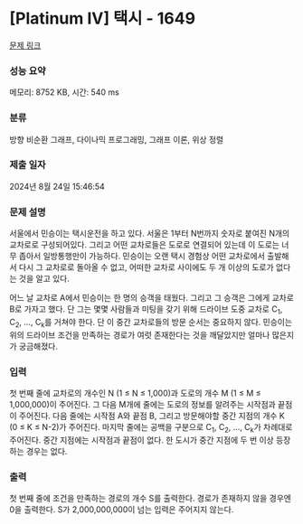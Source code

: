 # [Platinum IV] 택시 - 1649 

[문제 링크](https://www.acmicpc.net/problem/1649) 

### 성능 요약

메모리: 8752 KB, 시간: 540 ms

### 분류

방향 비순환 그래프, 다이나믹 프로그래밍, 그래프 이론, 위상 정렬

### 제출 일자

2024년 8월 24일 15:46:54

### 문제 설명

<p>서울에서 민승이는 택시운전을 하고 있다. 서울은 1부터 N번까지 숫자로 붙여진 N개의 교차로로 구성되어있다. 그리고 어떤 교차로들은 도로로 연결되어 있는데 이 도로는 너무 좁아서 일방통행만이 가능하다. 민승이는 오랜 택시 경험상 어떤 교차로에서 출발해서 다시 그 교차로로 돌아올 수 없고, 어떠한 교차로 사이에도 두 개 이상의 도로가 없다는 것을 알고 있다.</p>

<p>어느 날 교차로 A에서 민승이는 한 명의 승객을 태웠다. 그리고 그 승객은 그에게 교차로 B로 가자고 했다. 단 그는 몇몇 사람들과 미팅을 갖기 위해 드라이브 도중 교차로 C<sub>1</sub>, C<sub>2</sub>, …, C<sub>k</sub>를 거쳐야 한다. 단 이 중간 교차로들의 방문 순서는 중요하지 않다. 민승이는 위의 드라이브 조건을 만족하는 경로가 여럿 존재한다는 것을 깨달았지만 얼마나 많은지가 궁금해졌다.</p>

### 입력 

 <p>첫 번째 줄에 교차로의 개수인 N (1 ≤ N ≤ 1,000)과 도로의 개수 M (1 ≤ M ≤ 1,000,000)이 주어진다. 그 다음 M개에 줄에는 도로의 정보를 알려주는 시작점과 끝점이 주어진다. 다음 줄에는 시작점 A와 끝점 B, 그리고 방문해야할 중간 지점의 개수 K (0 ≤ K ≤ N-2)가 주어진다. 마지막 줄에는 공백을 구분으로 C<sub>1</sub>, C<sub>2</sub>, …, C<sub>k</sub>가 차례대로 주어진다. 중간 지점에는 시작점과 끝점이 없다. 한 도시가 중간 지점에 두 번 이상 등장하는 경우는 없다.</p>

### 출력 

 <p>첫 번째 줄에 조건을 만족하는 경로의 개수 S를 출력한다. 경로가 존재하지 않을 경우엔 0을 출력한다. S가 2,000,000,000이 넘는 입력은 주어지지 않는다.</p>

